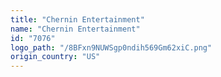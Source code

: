 ```yaml
---
title: "Chernin Entertainment"
name: "Chernin Entertainment"
id: "7076"
logo_path: "/8BFxn9NUWSgp0ndih569Gm62xiC.png"
origin_country: "US"
---
```

